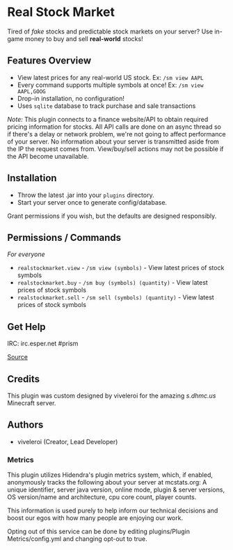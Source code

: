 # Real Stock Market

Tired of *fake* stocks and predictable stock markets on your server? Use in-game money to buy and sell **real-world** stocks! 


## Features Overview

- View latest prices for any real-world US stock. Ex: `/sm view AAPL`
- Every command supports multiple symbols at once! Ex: `/sm view AAPL,GOOG`
- Drop-in installation, no configuration!
- Uses `sqlite` database to track purchase and sale transactions

*Note:* This plugin connects to a finance website/API to obtain required pricing information for stocks. All API calls are done on an async thread so if there's a delay or network problem, we're not going to affect performance of your server. No information about your server is transmitted aside from the IP the request comes from. View/buy/sell actions may not be possible if the API become unavailable.

## Installation

- Throw the latest .jar into your `plugins` directory. 
- Start your server once to generate config/database.

Grant permissions if you wish, but the defaults are designed responsibly.


## Permissions / Commands

*For everyone*

- `realstockmarket.view` - `/sm view (symbols)` - View latest prices of stock symbols
- `realstockmarket.buy` - `/sm buy (symbols) (quantity)` - View latest prices of stock symbols
- `realstockmarket.sell` - `/sm sell (symbols) (quantity)` - View latest prices of stock symbols

## Get Help

IRC: irc.esper.net #prism

[Source](https://github.com/prism/RealStockMarket)    
           
## Credits

This plugin was custom designed by viveleroi for the amazing *s.dhmc.us* Minecraft server.


## Authors

- viveleroi (Creator, Lead Developer)

### Metrics

This plugin utilizes Hidendra's plugin metrics system, which, if enabled, anonymously tracks the following about your server at mcstats.org: A unique identifier, server java version, online mode, plugin & server versions, OS version/name and architecture, cpu core count, player counts. 

This information is used purely to help inform our technical decisions and boost our egos with how many people are enjoying our work.

Opting out of this service can be done by editing plugins/Plugin Metrics/config.yml and changing opt-out to true.